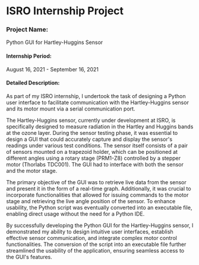 # ISRO Internship Project

### Project Name: 

Python GUI for Hartley-Huggins Sensor

#### Internship Period: 
August 16, 2021 - September 16, 2021

#### Detailed Description:
As part of my ISRO internship, I undertook the task of designing a Python user interface to facilitate communication with the Hartley-Huggins sensor and its motor mount via a serial communication port.

The Hartley-Huggins sensor, currently under development at ISRO, is specifically designed to measure radiation in the Hartley and Huggins bands at the ozone layer. During the sensor testing phase, it was essential to design a GUI that could accurately capture and display the sensor's readings under various test conditions. The sensor itself consists of a pair of sensors mounted on a trapezoid holder, which can be positioned at different angles using a rotary stage (PRM1-Z8) controlled by a stepper motor (Thorlabs TDC001). The GUI had to interface with both the sensor and the motor stage.

The primary objective of the GUI was to retrieve live data from the sensor and present it in the form of a real-time graph. Additionally, it was crucial to incorporate functionalities that allowed for issuing commands to the motor stage and retrieving the live angle position of the sensor. To enhance usability, the Python script was eventually converted into an executable file, enabling direct usage without the need for a Python IDE.

By successfully developing the Python GUI for the Hartley-Huggins sensor, I demonstrated my ability to design intuitive user interfaces, establish effective sensor communication, and integrate complex motor control functionalities. The conversion of the script into an executable file further streamlined the usability of the application, ensuring seamless access to the GUI's features.
